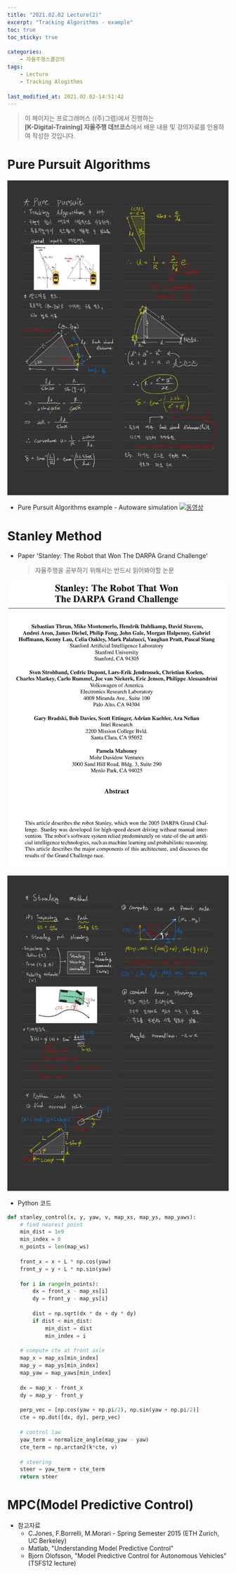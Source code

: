 ```yaml
---
title: "2021.02.02 Lecture(2)"
excerpt: "Tracking Algorithms - example"
toc: true
toc_sticky: true

categories:
    - 자율주행스쿨강의
tags:
    - Lecture
    - Tracking Alogithms

last_modified_at: 2021.02.02-14:51:42 
---
```


>이 페이지는 프로그래머스 ((주)그렙)에서 진행하는\
**[K-Digital-Training] 자율주행 데브코스**에서 배운 내용 및 강의자료를 인용하여 작성한 것입니다.

# Pure Pursuit Algorithms
![Pure Pursuit](/assets/images/lecture/week10_imgs/pure_pursuit.jpeg)
- Pure Pursuit Algorithms example - Autoware simulation
[![동영상](https://img.youtube.com/vi/qgK_ciDFMoM/0.jpg)](https://youtu.be/qgK_ciDFMoM)

# Stanley Method
- Paper 'Stanley: The Robot that Won The DARPA Grand Challenge'
    > 자율주행을 공부하기 위해서는 반드시 읽어봐야할 논문

![Stanley_Method](/assets/images/lecture/week10_imgs/stanley_paper.png)

![Stanley_Method](/assets/images/lecture/week10_imgs/stanley_method.jpeg)

- Python 코드 
```python
def stanley_control(x, y, yaw, v, map_xs, map_ys, map_yaws):
    # find nearest point
    min_dist = 1e9
    min_index = 0
    n_points = len(map_ws)

    front_x = x + L * np.cos(yaw)
    front_y = y + L * np.sin(yaw)

    for i in range(n_points):
        dx = front_x - map_xs[i]
        dy = front_y - map_ys[i]

        dist = np.sqrt(dx * dx + dy * dy)
        if dist < min_dist:
            min_dist = dist
            min_index = i

    # compute cte at front axle
    map_x = map_xs[min_index]
    map_y = map_ys[min_index]
    map_yaw = map_yaws[min_index]

    dx = map_x - front_x
    dy = map_y - front_y

    perp_vec = [np.cos(yaw + np.pi/2), np.sin(yaw + np.pi/2)]
    cte = np.dot([dx, dy], perp_vec)

    # control law
    yaw_term = normalize_angle(map_yaw - yaw)
    cte_term = np.arctan2(k*cte, v)

    # steering
    steer = yaw_term + cte_term
    return steer
```

# MPC(Model Predictive Control)
- 참고자료
    - C.Jones, F.Borrelli, M.Morari - Spring Semester 2015 (ETH Zurich, UC Berkeley)
    - Matlab, "Understanding Model Predictive Control"
    - Bjorn Olofsson, "Model Predictive Control for Autonomous Vehicles"(TSFS12 lecture)

